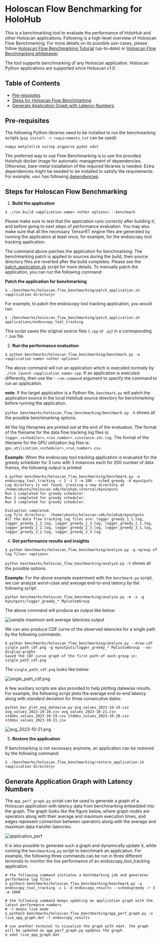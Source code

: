 # Holoscan Flow Benchmarking for HoloHub

This is a benchmarking tool to evaluate the performance of HoloHub and other Holoscan applications.
Following is a high-level overview of Holoscan Flow Benchmarking. For more details on its possible
use-cases, please follow [Holoscan Flow Benchmarking Tutorial](./flow_benchmarking_tutorial.md)
(up-to-date) or
[Holoscan Flow Benchmarking whitepaper](https://developer.download.nvidia.com/holoscan/Holoscan-Flow-Benchmarking.pdf).

The tool supports benchmarking of any Holoscan application. Holoscan Python applications are
supported since Holoscan v1.0.

## Table of Contents

- [Pre-requisites](#pre-requisites)
- [Steps for Holoscan Flow Benchmarking](#steps-for-holoscan-flow-benchmarking)
- [Generate Application Graph with Latency Numbers](#generate-application-graph-with-latency-numbers)

## Pre-requisites
The following Python libraries need to be installed to run the benchmarking scripts (`pip install -r requirements.txt` can be used):

```
numpy matplotlib nvitop argparse pydot xdot
```

The preferred way to use Flow Benchmarking is to use the provided Holohub docker image for automatic
management of dependencies. Otherwise, bare-metal installation of the required libraries is needed.
Extra dependencies might be needed to be installed to satisfy the requirements. For example, `xdot`
has following [dependencies](https://github.com/jrfonseca/xdot.py?tab=readme-ov-file#requirements).

## Steps for Holoscan Flow Benchmarking
1. **Build the application**

```
$ ./run build <application name> <other options> --benchmark
```

Please make sure to test that the application runs correctly after building it, and before going to
next steps of performance evaluation. You may also make sure that all the necessary TensorRT engine
files are generated by running the application at least once, for example, for the endoscopy tool
tracking application.

The command above patches the application for benchmarking. The benchmarking patch is applied to sources during the build, then source directory files are reverted after the build completes.
Please see the [patch_application.sh](./patch_application.sh) script for more details. To manually patch the application, you can run the following command:

**Patch the application for benchmarking**

```
$ ./benchmarks/holoscan_flow_benchmarking/patch_application.sh <application directory>
```

For example, to patch the endoscopy tool tracking application, you would run:

```
$ ./benchmarks/holoscan_flow_benchmarking/patch_application.sh applications/endoscopy_tool_tracking
```
This script saves the original source files (`.cpp` or `.py`) in a corresponding `*.bak` file.


2. **Run the performance evaluation**

```
$ python benchmarks/holoscan_flow_benchmarking/benchmark.py -a <application name> <other options>
```

The above command will run an application which is executed normally by
`./run launch <application name> cpp`. If an application is executed differently, then use the
`--run-command` argument to specify the command to run an application.

**note**: If the target application is a Python file, `benchmark.py` will patch the application source in the local Holohub source directory for benchmarking before running the application.

`python benchmarks/holoscan_flow_benchmarking/benchmark.py -h` shows all the possible benchmarking options.

All the log filenames are printed out at the end of the evaluation. The format of the filename for the data flow tracking log files is:
`logger_<scheduler>_<run_number>_<instance-id>.log`. The format of the filename for the GPU
utilization log files is: `gpu_utilization_<scheduler>_<run_number>.csv`.

**Example:**
When the endoscopy tool tracking application is evaluated for the greedy scheduler for 3 runs with 3
instances each for 200 number of data frames, the following output is printed:
```
$ python benchmarks/holoscan_flow_benchmarking/benchmark.py -a endoscopy_tool_tracking -r 3 -i 3 -m 200 --sched greedy -d myoutputs
Log directory is not found. Creating a new directory at /home/ubuntu/holoscan-sdk/holohub-internal/myoutputs
Run 1 completed for greedy scheduler.
Run 2 completed for greedy scheduler.
Run 3 completed for greedy scheduler.

Evaluation completed.
Log file directory:  /home/ubuntu/holoscan-sdk/holohub/myoutputs
All the data flow tracking log files are: logger_greedy_1_1.log, logger_greedy_1_2.log, logger_greedy_1_3.log, logger_greedy_2_1.log, logger_greedy_2_2.log, logger_greedy_2_3.log, logger_greedy_3_1.log, logger_greedy_3_2.log, logger_greedy_3_3.log

```

4. **Get performance results and insights**

```
$ python benchmarks/holoscan_flow_benchmarking/analyze.py -g <group of log files> <options>
```
`python benchmarks/holoscan_flow_benchmarking/analyze.py -h` shows all the possible options.

**Example:**
For the above example experiment with the `benchmark.py` script, we can analyze worst-case and
average end-to-end latency by the following script:

```
python benchmarks/holoscan_flow_benchmarking/analyze.py -m -a -g myoutputs/logger_greedy_* MyCustomGroup
```
The above command will produce an output like below:

![sample maximum and average latencies output](sample_output.png)

We can also produce CDF curve of the observed latencies for a single path by the following commands:

```
$ python benchmarks/holoscan_flow_benchmarking/analyze.py --draw-cdf single_path_cdf.png -g myoutputs/logger_greedy_* MyCustomGroup --no-display-graphs
Saved the CDF curve graph of the first path of each group in: single_path_cdf.png
```

The `single_path_cdf.png` looks like below:

![single_path_cdf.png](single_path_cdf.png)

A few auxiliary scripts are also provided to help plotting datewise results. For example, the
following script plots the average end-to-end latency along with standard deviation for three
consecutive dates:

```
python bar_plot_avg_datewise.py avg_values_2023-10-19.csv avg_values_2023-10-20.csv avg_values_2023-10-21.csv stddev_values_2023-10-19.csv stddev_values_2023-10-20.csv stddev_values_2023-10-21.csv
```

![avg_2023-10-21.png](avg_2023-10-21.png)

5. **Restore the application**

If benchmarking is not necessary anymore, an application can be restored by the following command:

```
$ ./benchmarks/holoscan_flow_benchmarking/restore_application.sh <application directory>
```

## Generate Application Graph with Latency Numbers

The `app_perf_graph.py` script can be used to generate a graph of a Holoscan application with
latency data from benchmarking embedded into the graph. The graph looks like the figure below, where
graph nodes are operators along with their average and maximum execution times, and edges represent
connection between operators along with the average and maximum data transfer latencies.

![application_perf](application_perf.png)

It is also possible to generate such a graph and dynamically update it, while running the
`benchmarking.py` script to benchmark an application. For example, the following three commands can
be run in three different terminals to monitor the live performance of an endoscopy_tool_tracking
application.

```
# the following command initiates a benchmarking job and generates performance log files
$ python3 benchmarks/holoscan_flow_benchmarking/benchmark.py -a endoscopy_tool_tracking -i 1 -d endoscopy_results --sched=greedy -r 3 -m 1000

# the following command keeps updating an application graph with the latest performance numbers
# -l means live mode
$ python3 benchmarks/holoscan_flow_benchmarking/app_perf_graph.py -o live_app_graph.dot -l endoscopy_results

# use another terminal to visualize the graph with xdot. the graph will be updated as app_perf_graph.py updates the graph
$ xdot live_app_graph.dot
```
